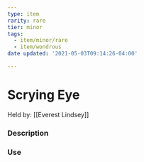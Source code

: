 ```yaml
---
type: item
rarity: rare
tier: minor
tags:
  - item/minor/rare
  - item/wondrous
date updated: '2021-05-03T09:14:26-04:00'

---
```


# Scrying Eye

Held by: [[Everest Lindsey]]

### Description

### Use
